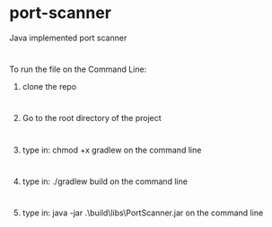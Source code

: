 # port-scanner
Java implemented port scanner

#
To run the file on the Command Line: 
1. clone the repo
#
2. Go to the root directory of the project
#
3. type in: chmod +x gradlew on the command line
#
4. type in: ./gradlew build on the command line
#
5. type in: java -jar .\build\libs\PortScanner.jar on the command line

